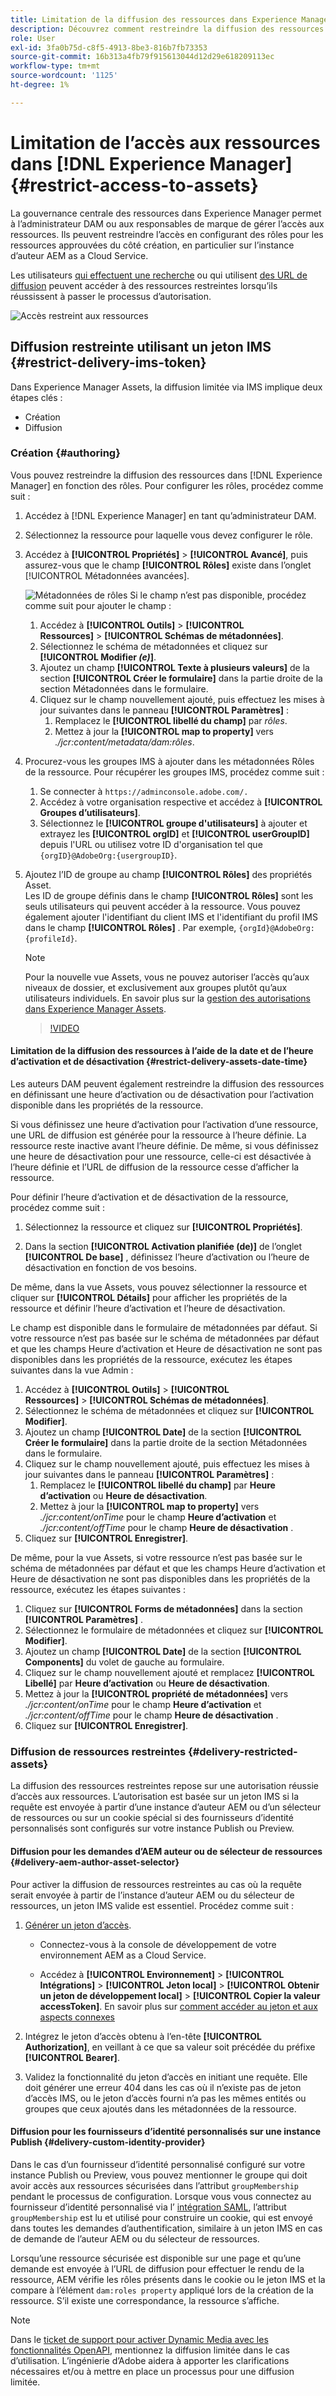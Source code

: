 ```yaml
---
title: Limitation de la diffusion des ressources dans Experience Manager
description: Découvrez comment restreindre la diffusion des ressources dans [!DNL Experience Manager].
role: User
exl-id: 3fa0b75d-c8f5-4913-8be3-816b7fb73353
source-git-commit: 16b313a4fb79f915613044d12d29e618209113ec
workflow-type: tm+mt
source-wordcount: '1125'
ht-degree: 1%

---
```


# Limitation de l’accès aux ressources dans [!DNL Experience Manager] {#restrict-access-to-assets}

La gouvernance centrale des ressources dans Experience Manager permet à l’administrateur DAM ou aux responsables de marque de gérer l’accès aux ressources. Ils peuvent restreindre l’accès en configurant des rôles pour les ressources approuvées du côté création, en particulier sur l’instance d’auteur AEM as a Cloud Service.

Les utilisateurs [qui effectuent une recherche](search-assets-api.md) ou qui utilisent [des URL de diffusion](deliver-assets-apis.md) peuvent accéder à des ressources restreintes lorsqu’ils réussissent à passer le processus d’autorisation.

![Accès restreint aux ressources](/help/assets/assets/restricted-access.png)

## Diffusion restreinte utilisant un jeton IMS {#restrict-delivery-ims-token}

Dans Experience Manager Assets, la diffusion limitée via IMS implique deux étapes clés :

* Création
* Diffusion

### Création {#authoring}

Vous pouvez restreindre la diffusion des ressources dans [!DNL Experience Manager] en fonction des rôles. Pour configurer les rôles, procédez comme suit :

1. Accédez à [!DNL Experience Manager] en tant qu’administrateur DAM.
1. Sélectionnez la ressource pour laquelle vous devez configurer le rôle.
1. Accédez à **[!UICONTROL Propriétés]** > **[!UICONTROL Avancé]**, puis assurez-vous que le champ **[!UICONTROL Rôles]** existe dans l’onglet [!UICONTROL Métadonnées avancées].

   ![Métadonnées de rôles](/help/assets/assets/roles_metadata.jpg)
Si le champ n’est pas disponible, procédez comme suit pour ajouter le champ :

   1. Accédez à **[!UICONTROL Outils]** > **[!UICONTROL Ressources]** > **[!UICONTROL Schémas de métadonnées]**.
   1. Sélectionnez le schéma de métadonnées et cliquez sur **[!UICONTROL Modifier _(e)_]**.
   1. Ajoutez un champ **[!UICONTROL Texte à plusieurs valeurs]** de la section **[!UICONTROL Créer le formulaire]** dans la partie droite de la section Métadonnées dans le formulaire.
   1. Cliquez sur le champ nouvellement ajouté, puis effectuez les mises à jour suivantes dans le panneau **[!UICONTROL Paramètres]** :
      1. Remplacez le **[!UICONTROL libellé du champ]** par _rôles_.
      1. Mettez à jour la **[!UICONTROL map to property]** vers _./jcr:content/metadata/dam:rôles_.

1. Procurez-vous les groupes IMS à ajouter dans les métadonnées Rôles de la ressource. Pour récupérer les groupes IMS, procédez comme suit :
   1. Se connecter à `https://adminconsole.adobe.com/.`
   1. Accédez à votre organisation respective et accédez à **[!UICONTROL Groupes d’utilisateurs]**.
   1. Sélectionnez le **[!UICONTROL groupe d&#39;utilisateurs]** à ajouter et extrayez les **[!UICONTROL orgID]** et **[!UICONTROL userGroupID]** depuis l&#39;URL ou utilisez votre ID d&#39;organisation tel que `{orgID}@AdobeOrg:{usergroupID}`.

1. Ajoutez l’ID de groupe au champ **[!UICONTROL Rôles]** des propriétés Asset. <br>
Les ID de groupe définis dans le champ **[!UICONTROL Rôles]** sont les seuls utilisateurs qui peuvent accéder à la ressource. Vous pouvez également ajouter l&#39;identifiant du client IMS et l&#39;identifiant du profil IMS dans le champ **[!UICONTROL Rôles]** . Par exemple, `{orgId}@AdobeOrg:{profileId}`.

   >[!NOTE]
   >
   >Pour la nouvelle vue Assets, vous ne pouvez autoriser l’accès qu’aux niveaux de dossier, et exclusivement aux groupes plutôt qu’aux utilisateurs individuels. En savoir plus sur la [gestion des autorisations dans Experience Manager Assets](https://experienceleague.adobe.com/en/docs/experience-manager-assets-essentials/help/get-started-admins/folder-access/manage-permissions).

   >[!VIDEO](https://video.tv.adobe.com/v/3427429)

#### Limitation de la diffusion des ressources à l’aide de la date et de l’heure d’activation et de désactivation {#restrict-delivery-assets-date-time}

Les auteurs DAM peuvent également restreindre la diffusion des ressources en définissant une heure d’activation ou de désactivation pour l’activation disponible dans les propriétés de la ressource.

Si vous définissez une heure d’activation pour l’activation d’une ressource, une URL de diffusion est générée pour la ressource à l’heure définie. La ressource reste inactive avant l’heure définie. De même, si vous définissez une heure de désactivation pour une ressource, celle-ci est désactivée à l’heure définie et l’URL de diffusion de la ressource cesse d’afficher la ressource.

Pour définir l’heure d’activation et de désactivation de la ressource, procédez comme suit :

1. Sélectionnez la ressource et cliquez sur **[!UICONTROL Propriétés]**.

1. Dans la section **[!UICONTROL Activation planifiée (de)]** de l’onglet **[!UICONTROL De base]** , définissez l’heure d’activation ou l’heure de désactivation en fonction de vos besoins.

De même, dans la vue Assets, vous pouvez sélectionner la ressource et cliquer sur **[!UICONTROL Détails]** pour afficher les propriétés de la ressource et définir l’heure d’activation et l’heure de désactivation.

Le champ est disponible dans le formulaire de métadonnées par défaut. Si votre ressource n’est pas basée sur le schéma de métadonnées par défaut et que les champs Heure d’activation et Heure de désactivation ne sont pas disponibles dans les propriétés de la ressource, exécutez les étapes suivantes dans la vue Admin :

1. Accédez à **[!UICONTROL Outils]** > **[!UICONTROL Ressources]** > **[!UICONTROL Schémas de métadonnées]**.
1. Sélectionnez le schéma de métadonnées et cliquez sur **[!UICONTROL Modifier]**.
1. Ajoutez un champ **[!UICONTROL Date]** de la section **[!UICONTROL Créer le formulaire]** dans la partie droite de la section Métadonnées dans le formulaire.
1. Cliquez sur le champ nouvellement ajouté, puis effectuez les mises à jour suivantes dans le panneau **[!UICONTROL Paramètres]** :
   1. Remplacez le **[!UICONTROL libellé du champ]** par **Heure d’activation** ou **Heure de désactivation**.
   1. Mettez à jour la **[!UICONTROL map to property]** vers _./jcr:content/onTime_ pour le champ **Heure d’activation** et _./jcr:content/offTime_ pour le champ **Heure de désactivation** .
1. Cliquez sur **[!UICONTROL Enregistrer]**.

De même, pour la vue Assets, si votre ressource n’est pas basée sur le schéma de métadonnées par défaut et que les champs Heure d’activation et Heure de désactivation ne sont pas disponibles dans les propriétés de la ressource, exécutez les étapes suivantes :

1. Cliquez sur **[!UICONTROL Forms de métadonnées]** dans la section **[!UICONTROL Paramètres]** .
1. Sélectionnez le formulaire de métadonnées et cliquez sur **[!UICONTROL Modifier]**.
1. Ajoutez un champ **[!UICONTROL Date]** de la section **[!UICONTROL Components]** du volet de gauche au formulaire.
1. Cliquez sur le champ nouvellement ajouté et remplacez **[!UICONTROL Libellé]** par **Heure d’activation** ou **Heure de désactivation**.
1. Mettez à jour la **[!UICONTROL propriété de métadonnées]** vers _./jcr:content/onTime_ pour le champ **Heure d’activation** et _./jcr:content/offTime_ pour le champ **Heure de désactivation** .
1. Cliquez sur **[!UICONTROL Enregistrer]**.



### Diffusion de ressources restreintes {#delivery-restricted-assets}

La diffusion des ressources restreintes repose sur une autorisation réussie d’accès aux ressources. L’autorisation est basée sur un jeton IMS si la requête est envoyée à partir d’une instance d’auteur AEM ou d’un sélecteur de ressources ou sur un cookie spécial si des fournisseurs d’identité personnalisés sont configurés sur votre instance Publish ou Preview.

#### Diffusion pour les demandes d’AEM auteur ou de sélecteur de ressources {#delivery-aem-author-asset-selector}

Pour activer la diffusion de ressources restreintes au cas où la requête serait envoyée à partir de l’instance d’auteur AEM ou du sélecteur de ressources, un jeton IMS valide est essentiel. Procédez comme suit :

1. [Générer un jeton d’accès](https://experienceleague.adobe.com/docs/experience-manager-cloud-service/content/implementing/developing/generating-access-tokens-for-server-side-apis.html?lang=en#generating-the-access-token).
   * Connectez-vous à la console de développement de votre environnement AEM as a Cloud Service.

   * Accédez à **[!UICONTROL Environnement]** > **[!UICONTROL Intégrations]** > **[!UICONTROL Jeton local]** > **[!UICONTROL Obtenir un jeton de développement local]** > **[!UICONTROL Copier la valeur accessToken]**. En savoir plus sur [comment accéder au jeton et aux aspects connexes](https://experienceleague.adobe.com/docs/experience-manager-cloud-service/content/implementing/developing/generating-access-tokens-for-server-side-apis.html?lang=en#generating-the-access-token)

1. Intégrez le jeton d’accès obtenu à l’en-tête **[!UICONTROL Authorization]**, en veillant à ce que sa valeur soit précédée du préfixe **[!UICONTROL Bearer]**.

1. Validez la fonctionnalité du jeton d’accès en initiant une requête. Elle doit générer une erreur 404 dans les cas où il n’existe pas de jeton d’accès IMS, ou le jeton d’accès fourni n’a pas les mêmes entités ou groupes que ceux ajoutés dans les métadonnées de la ressource.

#### Diffusion pour les fournisseurs d’identité personnalisés sur une instance Publish {#delivery-custom-identity-provider}

Dans le cas d’un fournisseur d’identité personnalisé configuré sur votre instance Publish ou Preview, vous pouvez mentionner le groupe qui doit avoir accès aux ressources sécurisées dans l’attribut `groupMembership` pendant le processus de configuration. Lorsque vous vous connectez au fournisseur d’identité personnalisé via l’ [intégration SAML](https://experienceleague.adobe.com/en/docs/experience-manager-learn/cloud-service/authentication/saml-2-0), l’attribut `groupMembership` est lu et utilisé pour construire un cookie, qui est envoyé dans toutes les demandes d’authentification, similaire à un jeton IMS en cas de demande de l’auteur AEM ou du sélecteur de ressources.

Lorsqu’une ressource sécurisée est disponible sur une page et qu’une demande est envoyée à l’URL de diffusion pour effectuer le rendu de la ressource, AEM vérifie les rôles présents dans le cookie ou le jeton IMS et la compare à l’élément `dam:roles property` appliqué lors de la création de la ressource. S’il existe une correspondance, la ressource s’affiche.

>[!NOTE]
>
> Dans le [ticket de support pour activer Dynamic Media avec les fonctionnalités OpenAPI](/help/assets/dynamic-media-open-apis-overview.md#how-to-enable-the-dynamic-media-with-openapi-capabilities), mentionnez la diffusion limitée dans le cas d’utilisation. L’ingénierie d’Adobe aidera à apporter les clarifications nécessaires et/ou à mettre en place un processus pour une diffusion limitée.
